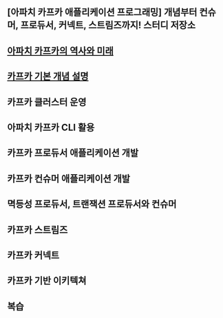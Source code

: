 ## [아파치 카프카 애플리케이션 프로그래밍] 개념부터 컨슈머, 프로듀서, 커넥트, 스트림즈까지! 스터디 저장소 


## [아파치 카프카의 역사와 미래](./01.%20아파치%20카프카의%20역사와%20미래/README.md)
## [카프카 기본 개념 설명](./02.%20카프카%20기본%20개념%20설명/README.md)
## 카프카 클러스터 운영
## 아파치 카프카 CLI 활용
## 카프카 프로듀서 애플리케이션 개발
## 카프카 컨슈머 애플리케이션 개발
## 멱등성 프로듀서, 트랜잭션 프로듀서와 컨슈머
## 카프카 스트림즈
## 카프카 커넥트
## 카프카 기반 이키텍쳐
## 복습